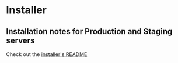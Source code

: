 # Installer

## Installation notes for Production and Staging servers

Check out the [installer's README](https://github.com/consul/installer)

